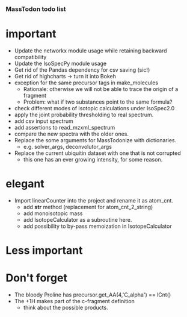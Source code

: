 ### MassTodon todo list

# important
* Update the networkx module usage while retaining backward compatibility
* Update the IsoSpecPy module usage
* Get rid of the Pandas dependency for csv saving (sic!)
* Get rid of highcharts -> turn it into Bokeh
* exception for the same precursor tags in make_molecules
    * Rationale: otherwise we will not be able to trace the origin of a fragment
    * Problem: what if two substances point to the same formula?
* check different modes of isotopic calculations under IsoSpec2.0
* apply the joint probability thresholding to real spectrum.
* add csv input spectrum
* add assertions to read_mzxml_spectrum
* compare the new spectra with the older ones.
* Replace the some arguments for MassTodonize with dictionaries.
    * e.g. solver_args, deconvolutor_args
* Replace the current ubiquitin dataset with one that is not corrupted
    * this one has an ever growing intensity, for some reason.

# elegant
* Import linearCounter into the project and rename it as atom_cnt.
    * add __str__ method (replacement for atom_cnt_2_string)
    * add monoisotopic mass
    * add IsotopeCalculator as a subroutine here.
    * add possibility to by-pass memoization in IsotopeCalculator

# Less important


# Don't forget
* The bloody Proline has precursor.get_AA(4,'C_alpha') == lCnt()
* The +1H makes part of the c-fragment definition
    * think about the possible products.
